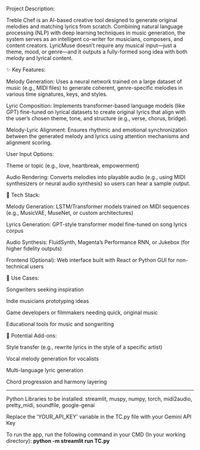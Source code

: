 Project Description:

Treble Chef is an AI-based creative tool designed to generate original melodies and matching lyrics from scratch. Combining natural language processing (NLP) with deep learning techniques in music generation, the system serves as an intelligent co-writer for musicians, composers, and content creators. LyricMuse doesn’t require any musical input—just a theme, mood, or genre—and it outputs a fully-formed song idea with both melody and lyrical content.

✨ Key Features:

Melody Generation: Uses a neural network trained on a large dataset of music (e.g., MIDI files) to generate coherent, genre-specific melodies in various time signatures, keys, and styles.

Lyric Composition: Implements transformer-based language models (like GPT) fine-tuned on lyrical datasets to create original lyrics that align with the user’s chosen theme, tone, and structure (e.g., verse, chorus, bridge).

Melody-Lyric Alignment: Ensures rhythmic and emotional synchronization between the generated melody and lyrics using attention mechanisms and alignment scoring.

User Input Options:

Theme or topic (e.g., love, heartbreak, empowerment)

Audio Rendering: Converts melodies into playable audio (e.g., using MIDI synthesizers or neural audio synthesis) so users can hear a sample output.

🧠 Tech Stack:

Melody Generation: LSTM/Transformer models trained on MIDI sequences (e.g., MusicVAE, MuseNet, or custom architectures)

Lyrics Generation: GPT-style transformer model fine-tuned on song lyrics corpus

Audio Synthesis: FluidSynth, Magenta’s Performance RNN, or Jukebox (for higher fidelity outputs)

Frontend (Optional): Web interface built with React or Python GUI for non-technical users

🎯 Use Cases:

Songwriters seeking inspiration

Indie musicians prototyping ideas

Game developers or filmmakers needing quick, original music

Educational tools for music and songwriting

🚀 Potential Add-ons:

Style transfer (e.g., rewrite lyrics in the style of a specific artist)

Vocal melody generation for vocalists

Multi-language lyric generation

Chord progression and harmony layering
___________________________________________

Python Libraries to be installed:
streamlit, muspy, numpy, torch, midi2audio, pretty_midi, soundfile, google-genai

Replace the 'YOUR_API_KEY' variable in the TC.py file with your Gemini API Key


To run the app, run the following command in your CMD (In your working directory):
**python -m streamlit run TC.py**

